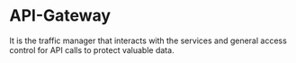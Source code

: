 # API-Gateway
It is the traffic manager that interacts with the services and general access control for API calls to protect valuable data.
